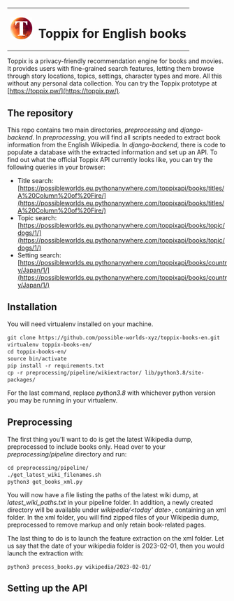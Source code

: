 <table style="border:0px;">
<tr><td><img src="img/redmoonlogo.png" width="50px"/></td><td><h1>Toppix for English books</h1></td></tr>
</table>

Toppix is a privacy-friendly recommendation engine for books and movies. It provides users with fine-grained search features, letting them browse through story locations, topics, settings, character types and more. All this without any personal data collection. You can try the Toppix prototype at [https://toppix.pw/](https://toppix.pw/).

## The repository

This repo contains two main directories, *preprocessing* and *django-backend*. In *preprocessing*, you will find all scripts needed to extract book information from the English Wikipedia. In *django-backend*, there is code to populate a database with the extracted information and set up an API. To find out what the official Toppix API currently looks like, you can try the following queries in your browser:


* Title search: [https://possibleworlds.eu.pythonanywhere.com/toppixapi/books/titles/A%20Column%20of%20Fire/](https://possibleworlds.eu.pythonanywhere.com/toppixapi/books/titles/A%20Column%20of%20Fire/)
* Topic search: [https://possibleworlds.eu.pythonanywhere.com/toppixapi/books/topic/dogs/1/](https://possibleworlds.eu.pythonanywhere.com/toppixapi/books/topic/dogs/1/)
* Setting search: [https://possibleworlds.eu.pythonanywhere.com/toppixapi/books/country/Japan/1/](https://possibleworlds.eu.pythonanywhere.com/toppixapi/books/country/Japan/1/)


## Installation

You will need virtualenv installed on your machine.

```
git clone https://github.com/possible-worlds-xyz/toppix-books-en.git
virtualenv toppix-books-en/
cd toppix-books-en/
source bin/activate
pip install -r requirements.txt
cp -r preprocessing/pipeline/wikiextractor/ lib/python3.8/site-packages/
```

For the last command, replace *python3.8* with whichever python version you may be running in your virtualenv.

## Preprocessing

The first thing you'll want to do is get the latest Wikipedia dump, preprocessed to include books only. Head over to your *preprocessing/pipeline* directory and run:

```
cd preprocessing/pipeline/
./get_latest_wiki_filenames.sh
python3 get_books_xml.py 
```

You will now have a file listing the paths of the latest wiki dump, at *latest_wiki_paths.txt* in your pipeline folder. In addition, a newly created directory will be available under *wikipedia/<today' date>*, containing an xml folder. In the xml folder, you will find zipped files of your Wikipedia dump, preprocessed to remove markup and only retain book-related pages.

The last thing to do is to launch the feature extraction on the xml folder. Let us say that the date of your wikipedia folder is 2023-02-01, then you would launch the extraction with:

```
python3 process_books.py wikipedia/2023-02-01/
```

## Setting up the API
